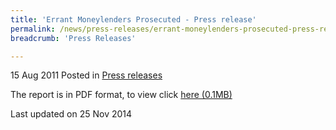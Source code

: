 ```yaml
---
title: 'Errant Moneylenders Prosecuted - Press release'
permalink: /news/press-releases/errant-moneylenders-prosecuted-press-release
breadcrumb: 'Press Releases'

---
```




15 Aug 2011 Posted in [Press releases](/news/press-releases)

The report is in PDF format, to view click [here (0.1MB)](/files/news/press-releases/2011/08/linkclickaab8.pdf)


<p class="right-side-updated">Last updated on 25 Nov 2014</p>
